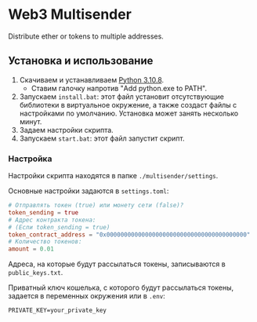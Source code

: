 # Web3 Multisender
Distribute ether or tokens to multiple addresses.

## Установка и использование
1. Скачиваем и устанавливаем [Python 3.10.8](https://www.python.org/downloads/release/python-3108/).
   - Ставим галочку напротив "Add python.exe to PATH".
2. Запускаем `install.bat`: этот файл установит отсутствующие библиотеки в виртуальное окружение, а также создаст файлы с настройками по умолчанию. Установка может занять несколько минут.
3. Задаем настройки скрипта.
4. Запускаем `start.bat`: этот файл запустит скрипт.

### Настройка
Настройки скрипта находятся в папке `./multisender/settings`.

Основные настройки задаются в `settings.toml`:

```toml
# Отправлять токен (true) или монету сети (false)?
token_sending = true
# Адрес контракта токена:
# (Если token_sending = true)
token_contract_address = "0x0000000000000000000000000000000000000000"
# Количество токенов:
amount = 0.01
```

Адреса, на которые будут рассылаться токены, записываются в `public_keys.txt`.

Приватный ключ кошелька, с которого будут рассылаться токены, задается в переменных окружения или в `.env`:

```dotenv
PRIVATE_KEY=your_private_key
```